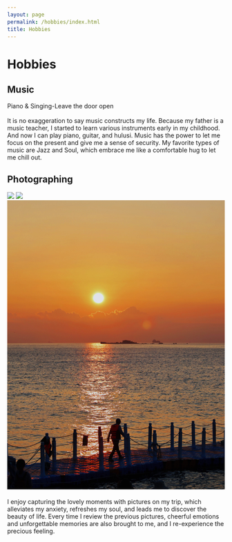 ```yaml
---
layout: page
permalink: /hobbies/index.html
title: Hobbies
---
```


# Hobbies

## Music

<div>
<audio src="/images/Leave the door open.mp3"></audio>
Piano & Singing-Leave the door open
</div>
<br>It is no exaggeration to say music constructs my life. Because my father is a music teacher, I started to learn various instruments early in my childhood. And now I can play piano, guitar, and hulusi. Music has the power to let me focus on the present and give me a sense of security. My favorite types of music are Jazz and Soul, which embrace me like a comfortable hug to let me chill out.




## Photographing

<div class="third">
<img src="/images/p2.jpg">
<img src="[/blob/main/images/p3.jpg]">
<img src="/images/P5.jpg">
</div>
<br>I enjoy capturing the lovely moments with pictures on my trip, which alleviates my anxiety, refreshes my soul, and leads me to discover the beauty of life. Every time I review the previous pictures, cheerful emotions and unforgettable memories are also brought to me, and I re-experience the precious feeling.



